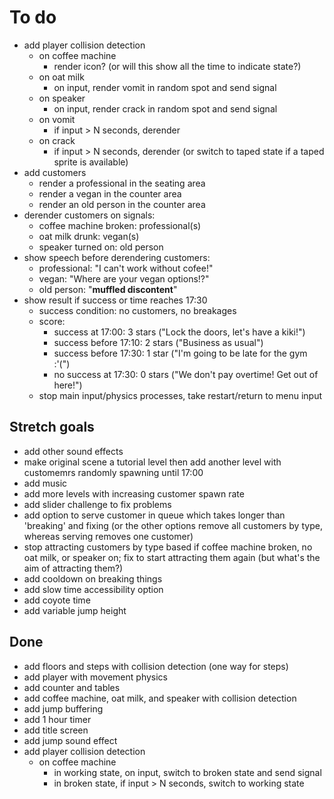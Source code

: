 # To do

- add player collision detection
  - on coffee machine
    - render icon? (or will this show all the time to indicate state?)
  - on oat milk
    <!-- - render input prompt: "Q" to drink -->
    - on input, render vomit in random spot and send signal
  - on speaker
    <!-- - render input prompt: "Q" to raise volume/play music -->
    - on input, render crack in random spot and send signal
  - on vomit
    <!-- - render input prompt: "E" to clean -->
    - if input > N seconds, derender
  - on crack
    <!-- - render input prompt: "E" to tape/fix -->
    - if input > N seconds, derender (or switch to taped state if a taped sprite
      is available)
- add customers
  - render a professional in the seating area
  - render a vegan in the counter area
  - render an old person in the counter area
- derender customers on signals:
  - coffee machine broken: professional(s)
  - oat milk drunk: vegan(s)
  - speaker turned on: old person
- show speech before derendering customers:
  - professional: "I can't work without cofee!"
  - vegan: "Where are your vegan options!?"
  - old person: "**muffled discontent**"
- show result if success or time reaches 17:30
  - success condition: no customers, no breakages
  - score:
    - success at 17:00: 3 stars ("Lock the doors, let's have a kiki!")
    - success before 17:10: 2 stars ("Business as usual")
    - success before 17:30: 1 star ("I'm going to be late for the gym :'(")
    - no success at 17:30: 0 stars ("We don't pay overtime! Get out of here!")
  - stop main input/physics processes, take restart/return to menu input

## Stretch goals

- add other sound effects
- make original scene a tutorial level then add another level with customemrs
  randomly spawning until 17:00
- add music
- add more levels with increasing customer spawn rate
- add slider challenge to fix problems
- add option to serve customer in queue which takes longer than 'breaking' and
  fixing (or the other options remove all customers by type, whereas serving
  removes one customer)
- stop attracting customers by type based if coffee machine broken, no oat milk,
  or speaker on; fix to start attracting them again (but what's the aim of
  attracting them?)
- add cooldown on breaking things
- add slow time accessibility option
- add coyote time
- add variable jump height

## Done

- add floors and steps with collision detection (one way for steps)
- add player with movement physics
- add counter and tables
- add coffee machine, oat milk, and speaker with collision detection
- add jump buffering
- add 1 hour timer
- add title screen
- add jump sound effect
- add player collision detection
  - on coffee machine
    - in working state, on input, switch to broken state and send signal
    - in broken state, if input > N seconds, switch to working state

